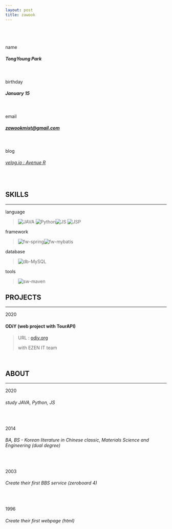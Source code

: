 ```yaml
---
layout: post
title: zawook
---
```


###### <br />

name 

##### TongYoung Park

<br />

birthday

##### January 15

<br />

email

##### zawookmist@gmail.com

<br />

blog

###### [velog.io : Avenue R](http://velog.io/@zawook)

<br />

## SKILLS

---

language

> ![JAVA](https://img.shields.io/badge/-JAVA-3486eb) ![Python](https://img.shields.io/badge/-Python-6434eb)![JS](https://img.shields.io/badge/-JS-ffcc00) ![JSP](https://img.shields.io/badge/-JSP-3486eb) 

framework

> ![fw-spring](https://img.shields.io/badge/framework-Spring-brightgreen)![fw-mybatis](https://img.shields.io/badge/framework-MyBatis-red)

database

> ![db-MySQL](https://img.shields.io/badge/db-MySQL-9cf) 

tools

> ![sw-maven](https://img.shields.io/badge/tool-Maven-orange) 



## PROJECTS

---

2020

#### ODiY (web project with TourAPI) 

> URL : [odiy.org](http://odiy.org)
>
> with EZEN IT team

<br />

## ABOUT

---

2020

###### study JAVA, Python, JS

<br />

2014

###### BA, BS - Korean literature in Chinese classic, Materials Science and Engineering (dual degree)

<br />

2003

###### Create their first BBS service (zeroboard 4)

<br />

1996

###### Create their first webpage (html)